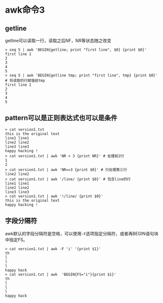 # awk命令3

## getline

getline可以读取一行，读取之后NF，NR等状态随之改变

```shell
> seq 5 | awk 'BEGIN{getline; print "first line", $0} {print $0}'
first line 1
2
3
4
5
> seq 5 | awk 'BEGIN{getline tmp; print "first line", tmp} {print $0}' # 将读取的行赋值给tmp
first line 1
2
3
4
5
```

## pattern可以是正则表达式也可以是条件

```shell
> cat version1.txt
this is the original text
line1 line1
line2 line2
line3 line3
happy hacking !
> cat version1.txt | awk 'NR < 3 {print NR}' # 处理前2行
1
2
> cat version1.txt | awk 'NR==3 {print $0}' # 只处理第三行
line2 line2
> cat version1.txt | awk '/line/ {print $0}' # 包含line的行
line1 line1
line2 line2
line3 line3
> cat version1.txt | awk '!/line/ {print $0}'
this is the original text
happy hacking !
```

## 字段分隔符

awk默认的字段分隔符是空格，可以使用`-F`选项指定分隔符，或者再BEGIN语句块中指定FS。

```shell
> cat version1.txt | awk -F 'i' '{print $1}'
th
l
l
l
happy hack
> cat version1.txt | awk  'BEGIN{FS="i"}{print $1}'
th
l
l
l
happy hack
```

